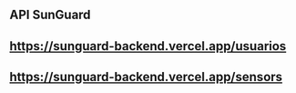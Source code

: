 API SunGuard
---------------------------------------------
https://sunguard-backend.vercel.app/usuarios
---------------------------------------------
https://sunguard-backend.vercel.app/sensors
---------------------------------------------
